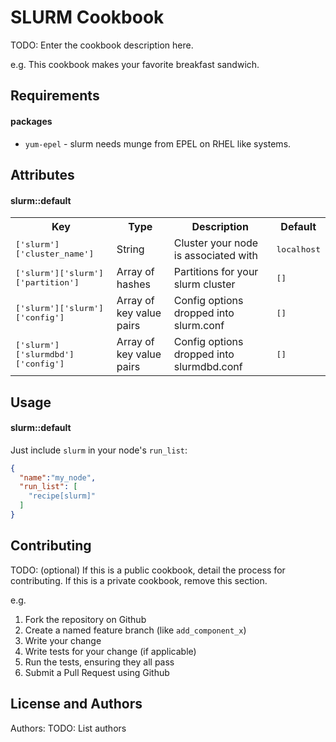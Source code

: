 SLURM Cookbook
=======================
TODO: Enter the cookbook description here.

e.g.
This cookbook makes your favorite breakfast sandwich.

Requirements
------------

#### packages
- `yum-epel` - slurm needs munge from EPEL on RHEL like systems.

Attributes
----------

#### slurm::default
<table>
  <tr>
    <th>Key</th>
    <th>Type</th>
    <th>Description</th>
    <th>Default</th>
  </tr>
  <tr>
    <td><tt>['slurm']['cluster_name']</tt></td>
    <td>String</td>
    <td>Cluster your node is associated with</td>
    <td><tt>localhost</tt></td>
  </tr>
  <tr>
    <td><tt>['slurm']['slurm']['partition']</tt></td>
    <td>Array of hashes</td>
    <td>Partitions for your slurm cluster</td>
    <td><tt>[]</tt></td>
  </tr>
  <tr>
    <td><tt>['slurm']['slurm']['config']</tt></td>
    <td>Array of key value pairs</td>
    <td>Config options dropped into slurm.conf</td>
    <td><tt>[]</tt></td>
  </tr>
  <tr>
    <td><tt>['slurm']['slurmdbd']['config']</tt></td>
    <td>Array of key value pairs</td>
    <td>Config options dropped into slurmdbd.conf</td>
    <td><tt>[]</tt></td>
  </tr>
</table>

Usage
-----
#### slurm::default

Just include `slurm` in your node's `run_list`:

```json
{
  "name":"my_node",
  "run_list": [
    "recipe[slurm]"
  ]
}
```

Contributing
------------
TODO: (optional) If this is a public cookbook, detail the process for contributing. If this is a private cookbook, remove this section.

e.g.
1. Fork the repository on Github
2. Create a named feature branch (like `add_component_x`)
3. Write your change
4. Write tests for your change (if applicable)
5. Run the tests, ensuring they all pass
6. Submit a Pull Request using Github

License and Authors
-------------------
Authors: TODO: List authors
